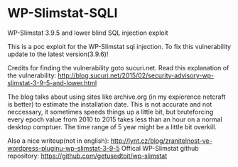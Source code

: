 # WP-Slimstat-SQLI
WP-Slimstat 3.9.5 and lower blind SQL injection exploit

This is a poc exploit for the WP-Slimstat sql injection.
To fix this vulnerability update to the latest version(3.9.6)!

Credits for finding the vulnerability goto sucuri.net. Read this explanation of the vulnerability: 
http://blog.sucuri.net/2015/02/security-advisory-wp-slimstat-3-9-5-and-lower.html

The blog talks about using sites like archive.org (in my expierence netcraft is better) to estimate the installation date.
This is not accurate and not neccessary, it sometimes speeds things up a little bit, but bruteforcing every epoch value from 2010 to 2015 takes less than an hour on a normal desktop comptuer. The time range of 5 year might be a little bit overkill.


Also a nice writeup(not in english): http://lynt.cz/blog/zranitelnost-ve-wordpress-pluginu-wp-slimstat-3-9-5
Offical WP-Slimstat github repository: https://github.com/getusedtoit/wp-slimstat
